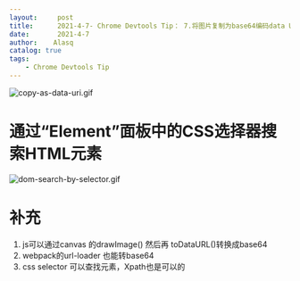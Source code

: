 ```yaml
---
layout:     post
title:      2021-4-7- Chrome Devtools Tip： 7.将图片复制为base64编码data URI
date:       2021-4-7
author:    Alasq
catalog: true
tags:
    - Chrome Devtools Tip
---
```


![copy-as-data-uri.gif](https://upload-images.jianshu.io/upload_images/8156292-10bdf710d15689c8.gif?imageMogr2/auto-orient/strip)

# 通过“Element”面板中的CSS选择器搜索HTML元素
![dom-search-by-selector.gif](https://upload-images.jianshu.io/upload_images/8156292-4b8101a88b72ca11.gif?imageMogr2/auto-orient/strip)

# 补充
1. js可以通过canvas 的drawImage() 然后再 toDataURL()转换成base64   
2. webpack的url-loader 也能转base64
3. css selector 可以查找元素，Xpath也是可以的